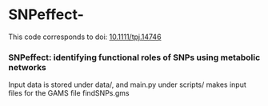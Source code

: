 # SNPeffect-

This code corresponds to doi: [10.1111/tpj.14746](https://onlinelibrary.wiley.com/doi/full/10.1111/tpj.14746)

### SNPeffect: identifying functional roles of SNPs using metabolic networks


Input data is stored under data/, and main.py under scripts/ makes input files for the GAMS file findSNPs.gms

